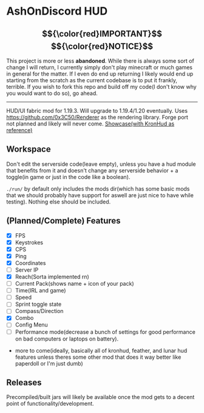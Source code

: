 # AshOnDiscord HUD
## $${\color{red}IMPORTANT}$$ $${\color{red}NOTICE}$$ 
This project is more or less **abandoned**. While there is always some sort of change I will return, I currently simply don't play minecraft or much games in general for the matter. If I even do end up returning I likely would end up starting from the scratch as the current codebase is to put it frankly, terrible. If you wish to fork this repo and build off my code(I don't know why you would want to do so), go ahead.

---

HUD/UI fabric mod for 1.19.3. Will upgrade to 1.19.4/1.20 eventually. Uses https://github.com/0x3C50/Renderer as the rendering library. Forge port not planned and likely will never come. [Showcase(with KronHud as reference)](https://www.youtube.com/watch?v=3HCbouOuGdk)

## Workspace
Don't edit the serverside code(leave empty), unless you have a hud module that benefits from it and doesn't change any serverside behavior + a toggle(in game or just in the code like a boolean).

`./run/` by default only includes the mods dir(which has some basic mods that we should probably have support for aswell are just nice to have while testing). Nothing else should be included.

## (Planned/Complete) Features
- [X] FPS
- [X] Keystrokes
- [X] CPS
- [X] Ping
- [X] Coordinates
- [ ] Server IP
- [X] Reach(Sorta implemented rn)
- [ ] Current Pack(shows name + icon of your pack)
- [ ] Time(IRL and game)
- [ ] Speed
- [ ] Sprint toggle state
- [ ] Compass/Direction
- [X] Combo
- [ ] Config Menu
- [ ] Performance mode(decrease a bunch of settings for good performance on bad computers or laptops on battery).
- more to come(ideally, basically all of kronhud, feather, and lunar hud features unless theres some other mod that does it way better like paperdoll or I'm just dumb)

## Releases
Precompiled/built jars will likely be available once the mod gets to a decent point of functionality/development.
